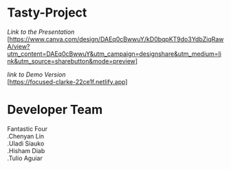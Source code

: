 # Tasty-Project
*Link to the Presentation <br/>*
[https://www.canva.com/design/DAEq0cBwwuY/kD0bqpKT9do3YdbZiqRawA/view?utm_content=DAEq0cBwwuY&utm_campaign=designshare&utm_medium=link&utm_source=sharebutton&mode=preview]

*link to Demo Version* <br/>
[https://focused-clarke-22ce1f.netlify.app]

# Developer Team<br/>
Fantastic Four <br/>
.Chenyan Lin<br/>
.Uladi Siauko<br/>
.Hisham Diab<br/>
.Tulio Aguiar<br/>
